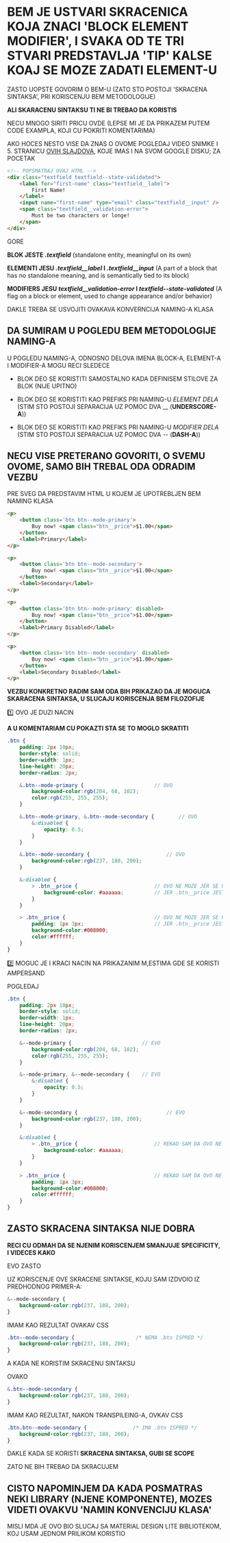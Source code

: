 # BEM JE USTVARI SKRACENICA KOJA ZNACI 'BLOCK ELEMENT MODIFIER', I SVAKA OD TE TRI STVARI PREDSTAVLJA 'TIP' KALSE KOAJ SE MOZE ZADATI ELEMENT-U

ZASTO UOPSTE GOVORIM O BEM-U (ZATO STO POSTOJI 'SKRACENA SINTAKSA', PRI KORISCENJU BEM METODOLOGIJE)

**ALI SKARACENU SINTAKSU TI NE BI TREBAO DA KORISTIS**

NECU MNOGO SIRITI PRICU OVDE (LEPSE MI JE DA PRIKAZEM PUTEM CODE EXAMPLA, KOJI CU POKRITI KOMENTARIMA)

AKO HOCES NESTO VISE DA ZNAS O OVOME POGLEDAJ VIDEO SNIMKE I 5. STRANICU [OVIH SLAJDOVA](https://drive.google.com/file/d/0B7LIdu29tPZRVmJVeXpvOHhaUW8/view), KOJE IMAS I NA SVOM GOOGLE DISKU; ZA POCETAK

```html
<!-- POPSMATRAJ OVAJ HTML -->
<div class="textfield textfield--state-validated">
    <label for="first-name" class="textfield__label">
        First Name!
    </label>
    <input name="first-name" type="email" class="textfield__input" />
    <span class="textfield__validation-error">
        Must be two characters or longe!
    </span>
</div>

```

GORE

**BLOK JESTE *.textfield*** (standalone entity, meaningful on its own)

**ELEMENTI JESU *.textfield__label* I *.textfield__input*** (A part of a block that has no standalone meaning, and
is semantically tied to its block)

**MODIFIERS JESU *textfield__validation-error* I *textfield--state-validated***   (A flag on a block or element, used to change
appearance and/or behavior)

DAKLE TREBA SE USVOJITI OVAKAVA KONVERNCIJA NAMING-A KLASA

## DA SUMIRAM U POGLEDU BEM METODOLOGIJE NAMING-A

U POGLEDU NAMING-A, ODNOSNO DELOVA IMENA BLOCK-A, ELEMENT-A I MODIFIER-A MOGU RECI SLEDECE

- BLOK DEO SE KORISTITI SAMOSTALNO KADA DEFINISEM STILOVE ZA BLOK (NIJE UPITNO)

- BLOK DEO SE KORISTITI KAO PREFIKS PRI NAMING-U *ELEMENT DELA* (STIM STO POSTOJI SEPARACIJA UZ POMOC DVA __ (**UNDERSCORE-A**))

- BLOK DEO SE KORISTITI KAO PREFIKS PRI NAMING-U *MODIFIER DELA* (STIM STO POSTOJI SEPARACIJA UZ POMOC DVA -- (**DASH-A**))

## NECU VISE PRETERANO GOVORITI, O SVEMU OVOME, SAMO BIH TREBAL ODA ODRADIM VEZBU

PRE SVEG DA PREDSTAVIM HTML U KOJEM JE UPOTREBLJEN BEM NAMING KLASA

```html
<p>
    <button class='btn btn--mode-primary'>
        Buy now! <span class="btn__price">$1.00</span>
    </button>
    <label>Primary</label>
</p>

<p>
    <button class='btn btn--mode-secondary'>
        Buy now! <span class="btn__price">$1.00</span>
    </button>
    <label>Secondary</label>
</p>

<p>
    <button class='btn btn--mode-primary' disabled>
        Buy now! <span class="btn__price">$1.00</span>
    </button>
    <label>Primary Disabled</label>
</p>

<p>
    <button class='btn btn--mode-secondary' disabled>
        Buy now! <span class="btn__price">$1.00</span>
    </button>
    <label>Secondary Disabled</label>
</p>
```

**VEZBU KONKRETNO RADIM SAM ODA BIH PRIKAZAO DA JE MOGUCA SKARACENA SINTAKSA, U SLUCAJU KORISCENJA BEM FILOZOFIJE**

:one: OVO JE DUZI NACIN

**A U KOMENTARIAM CU POKAZTI STA SE TO MOGLO SKRATITI**

```scss
.btn {
    padding: 2px 10px;
    border-style: solid;
    border-width: 1px;
    line-height: 20px;
    border-radius: 2px;

    &.btn--mode-primary {                       // OVO
        background-color:rgb(204, 68, 102);
        color:rgb(255, 255, 255);
    }

    &.btn--mode-primary, &.btn--mode-secondary {        // OVO
        &:disabled {
            opacity: 0.5;
        }
    }

    &.btn--mode-secondary {                         // OVO
        background-color:rgb(237, 188, 200);
    }

    &:disabled {
        > .btn__price {                         // OVO NE MOZE JER SE NE KORISTI SA & (AMPERSANDOM)
            background-color: #aaaaaa;          // JER .btn__price JESTE CHILD
        }
    }

    > .btn__price {                             // OVO NE MOZE JER SE NE KORISTI SA & (AMPERSANDOM)
        padding: 1px 3px;                       // JER .btn__price JESTE CHILD
        background-color:#008000;
        color:#ffffff;
    }
}
```

:two: MOGUC JE I KRACI NACIN NA PRIKAZANIM M,ESTIMA GDE SE KORISTI AMPERSAND

POGLEDAJ

```scss
.btn {
    padding: 2px 10px;
    border-style: solid;
    border-width: 1px;
    line-height: 20px;
    border-radius: 2px;

    &--mode-primary {                       // EVO
        background-color:rgb(204, 68, 102);
        color:rgb(255, 255, 255);
    }

    &--mode-primary, &--mode-secondary {    // EVO
        &:disabled {
            opacity: 0.5;
        }
    }

    &--mode-secondary {                             // EVO
        background-color:rgb(237, 188, 200);
    }

    &:disabled {
        > .btn__price {                         // REKAO SAM DA OVO NE MOZE
            background-color: #aaaaaa;
        }
    }

    > .btn__price {                             // REKAO SAM DA OVO NE MOZE
        padding: 1px 3px;
        background-color:#008000;
        color:#ffffff;
    }
}
```

## ZASTO SKRACENA SINTAKSA NIJE DOBRA

**RECI CU ODMAH DA SE NJENIM KORISCENJEM SMANJUJE SPECIFICITY, I VIDECES KAKO**

EVO ZASTO

UZ KORISCENJE OVE SKRACENE SINTAKSE, KOJU SAM IZDVOIO IZ PREDHODNOG PRIMER-A:

```scss
&--mode-secondary {
    background-color:rgb(237, 188, 200);
}
```

IMAM KAO REZULTAT OVAKAV CSS

```css
.btn--mode-secondary {                    /* NEMA .btn ISPRED */
    background-color:rgb(237, 188, 200);
}
```

A KADA NE KORISTIM SKRACENU SINTAKSU

OVAKO

```scss
&.btn--mode-secondary {
    background-color:rgb(237, 188, 200);
}

```

IMAM KAO REZULTAT, NAKON TRANSPILEING-A, OVKAV CSS

```css
.btn.btn--mode-secondary {               /* IMA .btn ISPRED */
    background-color:rgb(237, 188, 200);
}
```

DAKLE KADA SE KORISTI **SKRACENA SINTAKSA, GUBI SE SCOPE**

ZATO NE BIH TREBAO DA SKRACUJEM

## CISTO NAPOMINJEM DA KADA POSMATRAS NEKI LIBRARY (NJENE KOMPONENTE), MOZES VIDETI OVAKVU 'NAMIN KONVENCIJU KLASA'

MISLI MDA JE OVO BIO SLUCAJ SA MATERIAL DESIGN LITE BIBLIOTEKOM, KOJ USAM JEDNOM PRILIKOM KORISTIO
